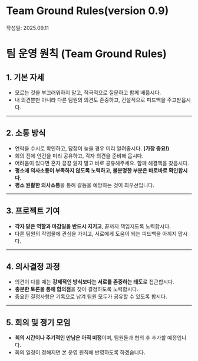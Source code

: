 # Team Ground Rules(version 0.9)
작성일: 2025.09.11


# 팀 운영 원칙 (Team Ground Rules)

## 1. 기본 자세
- 모르는 것을 부끄러워하지 말고, 적극적으로 질문하고 함께 배웁시다.
- 내 의견뿐만 아니라 다른 팀원의 의견도 존중하고, 건설적으로 피드백을 주고받읍시다.

---

## 2. 소통 방식
- 연락을 수시로 확인하고, 답장이 늦을 경우 미리 알려줍시다. **(가장 중요!)**
- 회의 전에 안건을 미리 공유하고, 각자 의견을 준비해 옵시다.
- 어려움이 있다면 혼자 끙끙 앓지 말고 바로 공유해주세요. 함께 해결책을 찾읍시다.
- **평소에 의사소통이 부족하지 않도록 노력하고, 불분명한 부분은 바로바로 확인합시다.**
- **평소 원활한 의사소통**을 통해 갈등을 예방하는 것이 최우선입니다.

---

## 3. 프로젝트 기여
- **각자 맡은 역할과 마감일을 반드시 지키고**, 끝까지 책임지도록 노력합시다.
- 다른 팀원의 작업물에 관심을 가지고, 서로에게 도움이 되는 피드백을 아끼지 맙시다.

---

## 4. 의사결정 과정
- 의견이 다를 때는 **강제적인 방식보다는 서로를 존중하는 태도**로 접근합시다.
- **충분한 토론을 통해 합의점**을 찾아 결정하도록 노력합시다.
- 중요한 결정사항은 기록으로 남겨 팀원 모두가 공유할 수 있도록 합시다.

---

## 5. 회의 및 정기 모임
- **회의 시간이나 주기적인 만남은 아직 미정**이며, 팀원들과 협의 후 추가할 예정입니다.
- 회의 일정이 정해지면 본 운영 원칙에 반영하도록 하겠습니다.
